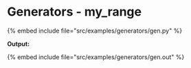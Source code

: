 # Generators - my_range

{% embed include file="src/examples/generators/gen.py" %}

**Output:**

{% embed include file="src/examples/generators/gen.out" %}




